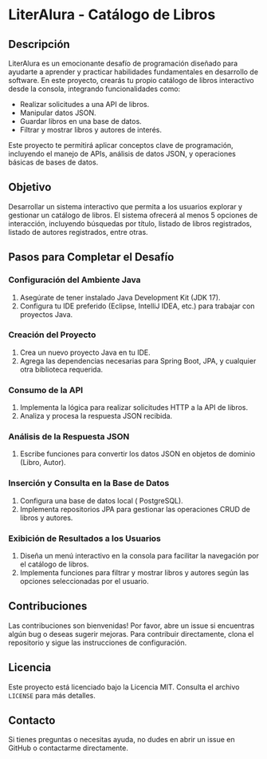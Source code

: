 # LiterAlura - Catálogo de Libros

## Descripción

LiterAlura es un emocionante desafío de programación diseñado para ayudarte a aprender y practicar habilidades fundamentales en desarrollo de software. En este proyecto, crearás tu propio catálogo de libros interactivo desde la consola, integrando funcionalidades como:

- Realizar solicitudes a una API de libros.
- Manipular datos JSON.
- Guardar libros en una base de datos.
- Filtrar y mostrar libros y autores de interés.

Este proyecto te permitirá aplicar conceptos clave de programación, incluyendo el manejo de APIs, análisis de datos JSON, y operaciones básicas de bases de datos.

## Objetivo

Desarrollar un sistema interactivo que permita a los usuarios explorar y gestionar un catálogo de libros. El sistema ofrecerá al menos 5 opciones de interacción, incluyendo búsquedas por título, listado de libros registrados, listado de autores registrados, entre otras.

## Pasos para Completar el Desafío

### Configuración del Ambiente Java

1. Asegúrate de tener instalado Java Development Kit (JDK 17).
2. Configura tu IDE preferido (Eclipse, IntelliJ IDEA, etc.) para trabajar con proyectos Java.

### Creación del Proyecto

1. Crea un nuevo proyecto Java en tu IDE.
2. Agrega las dependencias necesarias para Spring Boot, JPA, y cualquier otra biblioteca requerida.

### Consumo de la API

1. Implementa la lógica para realizar solicitudes HTTP a la API de libros.
2. Analiza y procesa la respuesta JSON recibida.

### Análisis de la Respuesta JSON

1. Escribe funciones para convertir los datos JSON en objetos de dominio (Libro, Autor).

### Inserción y Consulta en la Base de Datos

1. Configura una base de datos local ( PostgreSQL).
2. Implementa repositorios JPA para gestionar las operaciones CRUD de libros y autores.

### Exibición de Resultados a los Usuarios

1. Diseña un menú interactivo en la consola para facilitar la navegación por el catálogo de libros.
2. Implementa funciones para filtrar y mostrar libros y autores según las opciones seleccionadas por el usuario.

## Contribuciones

Las contribuciones son bienvenidas! Por favor, abre un issue si encuentras algún bug o deseas sugerir mejoras. Para contribuir directamente, clona el repositorio y sigue las instrucciones de configuración.

## Licencia

Este proyecto está licenciado bajo la Licencia MIT. Consulta el archivo `LICENSE` para más detalles.

## Contacto

Si tienes preguntas o necesitas ayuda, no dudes en abrir un issue en GitHub o contactarme directamente.

